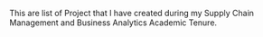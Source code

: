 This are list of Project that I have created during my Supply Chain Management and Business Analytics Academic Tenure.
